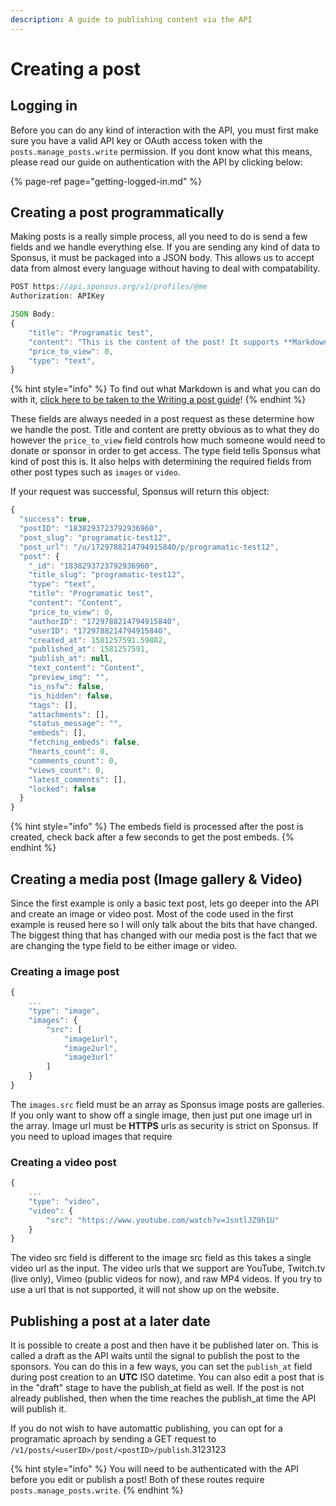 ```yaml
---
description: A guide to publishing content via the API
---
```


# Creating a post

## Logging in

Before you can do any kind of interaction with the API, you must first make sure you have a valid API key or OAuth access token with the `posts.manage_posts.write` permission. If you dont know what this means, please read our guide on authentication with the API by clicking below:

{% page-ref page="getting-logged-in.md" %}

## Creating a post programmatically

Making posts is a really simple process, all you need to do is send a few fields and we handle everything else. If you are sending any kind of data to Sponsus, it must be packaged into a JSON body. This allows us to accept data from almost every language without having to deal with compatability.

```javascript
POST https://api.sponsus.org/v1/profiles/@me
Authorization: APIKey

JSON Body:
{
    "title": "Programatic test",
    "content": "This is the content of the post! It supports **Markdown** :sparkles:",
    "price_to_view": 0,
    "type": "text",
}
```

{% hint style="info" %}
To find out what Markdown is and what you can do with it, [click here to be taken to the Writing a post guide](../guides/writing-good-looking-posts.md)!
{% endhint %}

These fields are always needed in a post request as these determine how we handle the post. Title and content are pretty obvious as to what they do however the `price_to_view` field controls how much someone would need to donate or sponsor in order to get access. The type field tells Sponsus what kind of post this is. It also helps with determining the required fields from other post types such as `images` or `video`.

If your request was successful, Sponsus will return this object:

```javascript
{
  "success": true,
  "postID": "1838293723792936960",
  "post_slug": "programatic-test12",
  "post_url": "/u/1729788214794915840/p/programatic-test12",
  "post": {
    "_id": "1838293723792936960",
    "title_slug": "programatic-test12",
    "type": "text",
    "title": "Programatic test",
    "content": "Content",
    "price_to_view": 0,
    "authorID": "1729788214794915840",
    "userID": "1729788214794915840",
    "created_at": 1581257591.59882,
    "published_at": 1581257591,
    "publish_at": null,
    "text_content": "Content",
    "preview_img": "",
    "is_nsfw": false,
    "is_hidden": false,
    "tags": [],
    "attachments": [],
    "status_message": "",
    "embeds": [],
    "fetching_embeds": false,
    "hearts_count": 0,
    "comments_count": 0,
    "views_count": 0,
    "latest_comments": [],
    "locked": false
  }
}
```

{% hint style="info" %}
The embeds field is processed after the post is created, check back after a few seconds to get the post embeds.
{% endhint %}

## Creating a media post \(Image gallery & Video\)

Since the first example is only a basic text post, lets go deeper into the API and create an image or video post. Most of the code used in the first example is reused here so I will only talk about the bits that have changed. The biggest thing that has changed with our media post is the fact that we are changing the type field to be either image or video.

### Creating a image post

```javascript
{
    ...
    "type": "image",
    "images": {
        "src": [
            "image1url",
            "image2url",
            "image3url"
        ]
    }
}
```

The `images.src` field must be an array as Sponsus image posts are galleries. If you only want to show off a single image, then just put one image url in the array. Image url must be **HTTPS** urls as security is strict on Sponsus. If you need to upload images that require 

### Creating a video post

```javascript
{
    ...
    "type": "video",
    "video": {
        "src": "https://www.youtube.com/watch?v=JsntlJZ9h1U"
    }
}
```

The video src field is different to the image src field as this takes a single video url as the input. The video urls that we support are YouTube, Twitch.tv \(live only\), Vimeo \(public videos for now\), and raw MP4 videos. If you try to use a url that is not supported, it will not show up on the website.

## Publishing a post at a later date

It is possible to create a post and then have it be published later on. This is called a draft as the API waits until the signal to publish the post to the sponsors. You can do this in a few ways, you can set the `publish_at` field during post creation to an **UTC** ISO datetime. You can also edit a post that is in the "draft" stage to have the publish\_at field as well. If the post is not already published, then when the time reaches the publish\_at time the API will publish it.

If you do not wish to have automattic publishing, you can opt for a programatic aproach by sending a GET request to `/v1/posts/<userID>/post/<postID>/publish`.3123123

{% hint style="info" %}
You will need to be authenticated with the API before you edit or publish a post! Both of these routes require `posts.manage_posts.write`.
{% endhint %}


